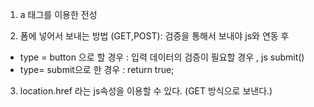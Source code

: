 1) a 태그를 이용한 전성

2) 폼에 넣어서 보내는 방법 (GET,POST): 검증을 통해서 보내야 js와 연동 후 

- type = button 으로 할 경우 : 입력 데이터의 검증이 필요할 경우 , js submit()
- type= submit으로 한 경우 : return true;

3) location.href 라는 js속성을 이용할 수 있다. (GET 방식으로 보낸다.)